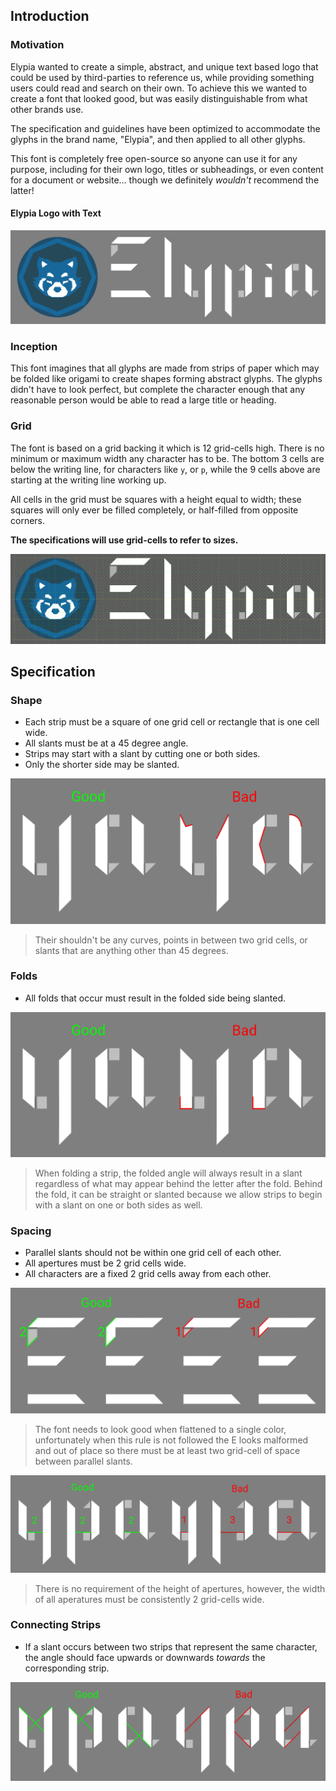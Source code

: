 ## Introduction
### Motivation
Elypia wanted to create a simple, abstract, and unique text based 
logo that could be used by third-parties to reference us, while 
providing something users could read and search on their own. 
To achieve this we wanted to create a font that looked good, 
but was easily distinguishable from what other brands use.

The specification and guidelines have been optimized to accommodate the glyphs
in the brand name, "Elypia", and then applied to all other glyphs.

This font is completely free open-source so anyone can use it for any
purpose, including for their own logo, titles or subheadings, or even
content for a document or website... though we definitely _wouldn't_ recommend the latter!

#### Elypia Logo with Text
![elypia_logo_text]

### Inception
This font imagines that all glyphs are made from strips of paper
which may be folded like origami to create shapes forming abstract glyphs.
The glyphs didn't have to look perfect, but complete the character enough 
that any reasonable person would be able to read a large title or heading.

### Grid
The font is based on a grid backing it which is 12 grid-cells high. There
is no minimum or maximum width any character has to be. 
The bottom 3 cells are below the writing line, for characters like `y`, or `p`, while the 9 cells above are starting at the writing line working up.

All cells in the grid must be squares with a height equal to width; these squares
will only ever be filled completely, or half-filled from opposite corners. 

**The specifications will use grid-cells to refer to sizes.**

![grid]

## Specification
### Shape
* Each strip must be a square of one grid cell or rectangle that is one cell wide.
* All slants must be at a 45 degree angle.
* Strips may start with a slant by cutting one or both sides.
* Only the shorter side may be slanted.

![shapes]
> Their shouldn't be any curves, points in between two grid cells, or slants that are anything other than 45 degrees.

### Folds
* All folds that occur must result in the folded side being slanted.

![folds]
> When folding a strip, the folded angle will always result in a slant regardless of what may appear behind the letter after the fold. Behind the fold, it can be straight or slanted because we allow strips to begin with a slant on one or both sides as well. 

### Spacing
* Parallel slants should not be within one grid cell of each other.
* All apertures must be 2 grid cells wide.
* All characters are a fixed 2 grid cells away from each other.

![parallel_slants]
> The font needs to look good when flattened to a single color, unfortunately
> when this rule is not followed the E looks malformed and out of place
> so there must be at least two grid-cell of space between parallel slants.

![apertures]
> There is no requirement of the height of apertures, however, the width of all aperatures must be consistently 2 grid-cells wide.

### Connecting Strips
* If a slant occurs between two strips that represent the same character,
the angle should face upwards or downwards _towards_ the corresponding strip. 

![connect]

[elypia_logo_text]: ./assets/elypia_logo_text.png "Elypia Logo with Text"
[grid]: ./assets/grid.png "Elypia Logo Grid"
[shapes]: ./assets/shapes.png "Good and Bad Examples of Shapes"
[folds]: ./assets/folds.png "Good and Bad Examples of Folds"
[parallel_slants]: ./assets/parallel_slants.png "Good and Bad Examples of Slants"
[apertures]: ./assets/apertures.png "Good and Bad Examples of Apertures"
[connect]: ./assets/connecting_strips.png "Good and Bad Examples of Connecting Strips"